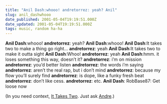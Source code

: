 ```yaml
---
title: "Anil Dash:whooo! andretorrez: yeah? Anil"
slug: anil_dashwhooo
date_published: 2001-05-04T19:19:51.000Z
date_updated: 2001-05-04T19:19:51.000Z
tags: music, random ha-ha
---
```


**Anil Dash**:whooo!
**andretorrez**: yeah?
**Anil Dash**:whooo!
**Anil Dash**:It takes two to make a thing go right…
**andretorrez**: yeah
**Anil Dash**:It takes two to make it outta sight
**Anil Dash**:Whoo!
**andretorrez**: yeah
**Anil Dash**:hmm. it loses something this way, doesn’t it?
**andretorrez**: i’m on mission
**andretorrez**: you’d better listen
**andretorrez**: the words i’m saying
**andretorrez**: aren’t the real rap, but i don’t mind
**andretorrez**: because my flow you’ll surely find
**andretorrez**: is dope, like a funky fresh beat
**andretorrez**: don’t like cess.
**andretorrez**: etc.
**Anil Dash**:
RobBase87: Get loose now

(In you need context, [It Takes Two](http://66.78.24.177/LoveAndBasketball/ItTakesTwo.html). Just ask [Andre](http://www.torrez.org).)
